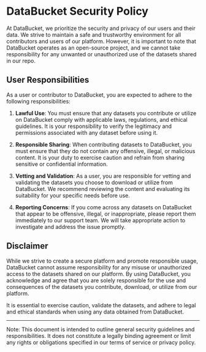 # DataBucket Security Policy

At DataBucket, we prioritize the security and privacy of our users and their data. We strive to maintain a safe and trustworthy environment for all contributors and users of our platform. However, it is important to note that DataBucket operates as an open-source project, and we cannot take responsibility for any unwanted or unauthorized use of the datasets shared in our repo.

## User Responsibilities

As a user or contributor to DataBucket, you are expected to adhere to the following responsibilities:

1. **Lawful Use**: You must ensure that any datasets you contribute or utilize on DataBucket comply with applicable laws, regulations, and ethical guidelines. It is your responsibility to verify the legitimacy and permissions associated with any dataset before using it.

2. **Responsible Sharing**: When contributing datasets to DataBucket, you must ensure that they do not contain any offensive, illegal, or malicious content. It is your duty to exercise caution and refrain from sharing sensitive or confidential information.

3. **Vetting and Validation**: As a user, you are responsible for vetting and validating the datasets you choose to download or utilize from DataBucket. We recommend reviewing the content and evaluating its suitability for your specific needs before use.

4. **Reporting Concerns**: If you come across any datasets on DataBucket that appear to be offensive, illegal, or inappropriate, please report them immediately to our support team. We will take appropriate action to investigate and address the issue promptly.

## Disclaimer

While we strive to create a secure platform and promote responsible usage, DataBucket cannot assume responsibility for any misuse or unauthorized access to the datasets shared on our platform. By using DataBucket, you acknowledge and agree that you are solely responsible for the use and consequences of the datasets you contribute, download, or utilize from our platform.

It is essential to exercise caution, validate the datasets, and adhere to legal and ethical standards when using any data obtained from DataBucket.

---

Note: This document is intended to outline general security guidelines and responsibilities. It does not constitute a legally binding agreement or limit any rights or obligations specified in our terms of service or privacy policy.
